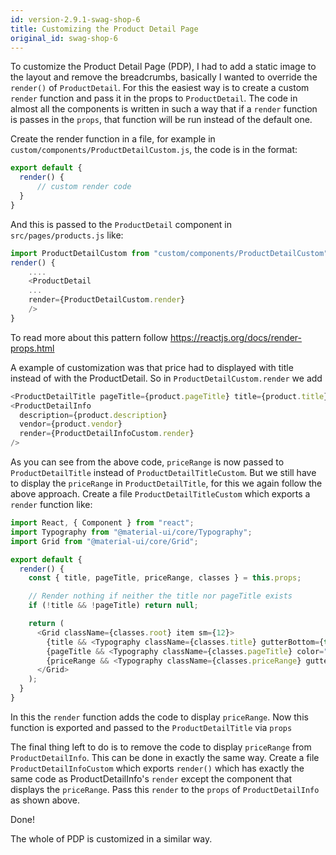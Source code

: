 ```yaml
---
id: version-2.9.1-swag-shop-6
title: Customizing the Product Detail Page
original_id: swag-shop-6
---
```


To customize the Product Detail Page (PDP), I had to add a static image to the layout and remove the breadcrumbs, basically I wanted to override the `render()` of `ProductDetail`. For this the easiest way is to create a custom `render` function and pass it in the props to `ProductDetail`. The code in almost all the components is written in such a way that if a `render` function is passes in the `props`, that function will be run instead of the default one.

Create the render function in a file, for example in `custom/components/ProductDetailCustom.js`, the code is in the format:

```javascript
export default {
  render() {
      // custom render code
  }
}
```
And this is passed to the `ProductDetail` component in `src/pages/products.js` like:

```javascript
import ProductDetailCustom from "custom/components/ProductDetailCustom";
render() {
    ....
    <ProductDetail
    ...
    render={ProductDetailCustom.render}
    />
}
```
To read more about this pattern follow https://reactjs.org/docs/render-props.html

A example of customization was that price had to displayed with title instead of with the ProductDetail. So in `ProductDetailCustom.render` we add

```javascript
<ProductDetailTitle pageTitle={product.pageTitle} title={product.title} priceRange={productPrice.displayPrice} render={ProductDetailTitleCustom.render}/>
<ProductDetailInfo
  description={product.description}
  vendor={product.vendor}
  render={ProductDetailInfoCustom.render}
/>
```

As you can see from the above code, `priceRange` is now passed to `ProductDetailTitle` instead of `ProductDetailTitleCustom`. But we still have to display the `priceRange` in `ProductDetailTitle`, for this we again follow the above approach. Create a file `ProductDetailTitleCustom` which exports a `render` function like:

```javascript
import React, { Component } from "react";
import Typography from "@material-ui/core/Typography";
import Grid from "@material-ui/core/Grid";

export default {
  render() {
    const { title, pageTitle, priceRange, classes } = this.props;

    // Render nothing if neither the title nor pageTitle exists
    if (!title && !pageTitle) return null;

    return (
      <Grid className={classes.root} item sm={12}>
        {title && <Typography className={classes.title} gutterBottom={true} variant="display2">{title}</Typography>}
        {pageTitle && <Typography className={classes.pageTitle} color="primary" component="h2" variant="title">{pageTitle}</Typography>}
        {priceRange && <Typography className={classes.priceRange} gutterBottom={true} variant="display2">{priceRange}</Typography>}
      </Grid>
    );
  }
}
```
In this the `render` function adds the code to display `priceRange`. Now this function is exported and passed to the `ProductDetailTitle` via `props`

The final thing left to do is to remove the code to display `priceRange` from `ProductDetailInfo`. This can be done in exactly the same way. Create a file `ProductDetailInfoCustom` which exports `render()` which has exactly the same code as ProductDetailInfo's `render` except the component that displays the `priceRange`. Pass this `render` to the `props` of `ProductDetailInfo` as shown above.

Done!

The whole of PDP is customized in a similar way.